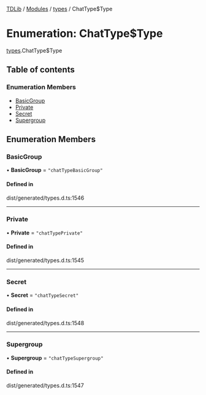 [TDLib](../README.md) / [Modules](../modules.md) / [types](../modules/types.md) / ChatType$Type

# Enumeration: ChatType$Type

[types](../modules/types.md).ChatType$Type

## Table of contents

### Enumeration Members

- [BasicGroup](types.ChatType_Type.md#basicgroup)
- [Private](types.ChatType_Type.md#private)
- [Secret](types.ChatType_Type.md#secret)
- [Supergroup](types.ChatType_Type.md#supergroup)

## Enumeration Members

### BasicGroup

• **BasicGroup** = ``"chatTypeBasicGroup"``

#### Defined in

dist/generated/types.d.ts:1546

___

### Private

• **Private** = ``"chatTypePrivate"``

#### Defined in

dist/generated/types.d.ts:1545

___

### Secret

• **Secret** = ``"chatTypeSecret"``

#### Defined in

dist/generated/types.d.ts:1548

___

### Supergroup

• **Supergroup** = ``"chatTypeSupergroup"``

#### Defined in

dist/generated/types.d.ts:1547
